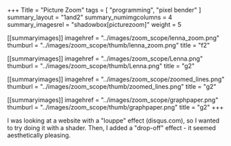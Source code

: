 +++
Title = "Picture Zoom"
tags = [ "programming", "pixel bender" ]
summary_layout = "1and2"
summary_numimgcolumns = 4
summary_imagesrel = "shadowbox[picturezoom]"
weight = 5

[[summaryimages]]
imagehref = "../images/zoom_scope/lenna_zoom.png"
thumburl = "../images/zoom_scope/thumb/lenna_zoom.png"
title = "f2"

[[summaryimages]]
imagehref = "../images/zoom_scope/Lenna.png"
thumburl = "../images/zoom_scope/thumb/Lenna.png"
title = "g2"

[[summaryimages]]
imagehref = "../images/zoom_scope/zoomed_lines.png"
thumburl = "../images/zoom_scope/thumb/zoomed_lines.png"
title = "g2"

[[summaryimages]]
imagehref = "../images/zoom_scope/graphpaper.png"
thumburl = "../images/zoom_scope/thumb/graphpaper.png"
title = "g2"
+++
<p>I was looking at a website with a "louppe" effect (disqus.com), so I wanted to try doing it with a shader. Then, I added a "drop-off" effect - it seemed aesthetically pleasing.</p>
